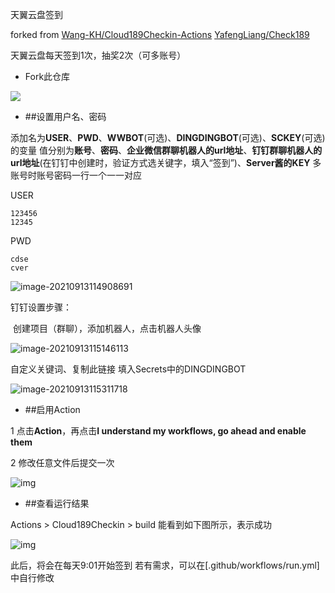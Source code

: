 天翼云盘签到

forked from [Wang-KH/Cloud189Checkin-Actions](https://github.com/Wang-KH/Cloud189Checkin-Actions) [YafengLiang/Check189](https://github.com/YafengLiang/Check189)

天翼云盘每天签到1次，抽奖2次（可多账号）

- Fork此仓库

![](https://i.loli.net/2021/09/13/qc1Cy6mMnXa2YjO.jpg)

- ##设置用户名、密码

添加名为**USER**、**PWD**、**WWBOT**(可选)、**DINGDINGBOT**(可选)、**SCKEY**(可选)的变量
值分别为**账号**、**密码**、**企业微信群聊机器人的url地址**、**钉钉群聊机器人的url地址**(在钉钉中创建时，验证方式选关键字，填入“签到”)、**Server酱的KEY**
多账号时账号密码一行一个一一对应

USER

```
123456
12345
```

PWD

```
cdse
cver
```

![image-20210913114908691](https://i.loli.net/2021/09/13/rjJSVALXcW9lh3I.png)

钉钉设置步骤：

​	创建项目（群聊），添加机器人，点击机器人头像

![image-20210913115146113](https://i.loli.net/2021/09/13/ypZlRW5TGSP7QYU.png)

自定义关键词、复制此链接  填入Secrets中的DINGDINGBOT

![image-20210913115311718](https://i.loli.net/2021/09/13/YfEjMPDksZWJN5C.png)

- ##启用Action

1 点击**Action**，再点击**I understand my workflows, go ahead and enable them**

2 修改任意文件后提交一次

![img](https://i.loli.net/2021/09/13/AiQCEGBvVy3TeZk.png)

- ##查看运行结果

Actions > Cloud189Checkin > build
能看到如下图所示，表示成功

<img src="https://i.loli.net/2021/09/13/aHJ19iTIYhZNSVv.png" alt="img" style="zoom:100%;" />

此后，将会在每天9:01开始签到
若有需求，可以在[.github/workflows/run.yml]中自行修改

